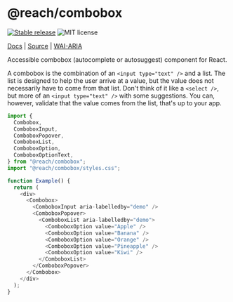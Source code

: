 # @reach/combobox

[![Stable release](https://img.shields.io/npm/v/@reach/combobox.svg)](https://npm.im/@reach/combobox) ![MIT license](https://badgen.now.sh/badge/license/MIT)

[Docs](https://reach.tech/combobox) | [Source](https://github.com/reach/reach-ui/tree/main/packages/combobox) | [WAI-ARIA](https://www.w3.org/TR/wai-aria-practices-1.2/#combobox)

Accessible combobox (autocomplete or autosuggest) component for React.

A combobox is the combination of an `<input type="text" />` and a list. The list is designed to help the user arrive at a value, but the value does not necessarily have to come from that list. Don't think of it like a `<select />`, but more of an `<input type="text" />` with some suggestions. You can, however, validate that the value comes from the list, that's up to your app.

```js
import {
  Combobox,
  ComboboxInput,
  ComboboxPopover,
  ComboboxList,
  ComboboxOption,
  ComboboxOptionText,
} from "@reach/combobox";
import "@reach/combobox/styles.css";

function Example() {
  return (
    <div>
      <Combobox>
        <ComboboxInput aria-labelledby="demo" />
        <ComboboxPopover>
          <ComboboxList aria-labelledby="demo">
            <ComboboxOption value="Apple" />
            <ComboboxOption value="Banana" />
            <ComboboxOption value="Orange" />
            <ComboboxOption value="Pineapple" />
            <ComboboxOption value="Kiwi" />
          </ComboboxList>
        </ComboboxPopover>
      </Combobox>
    </div>
  );
}
```
